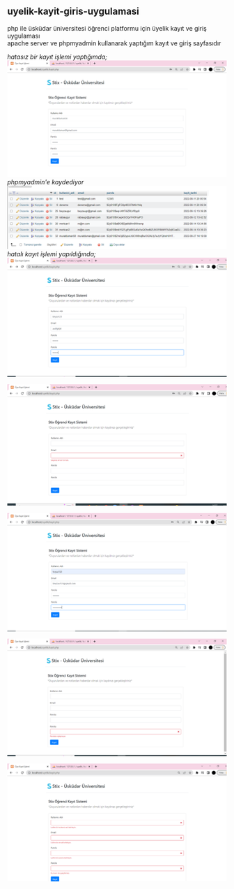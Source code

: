 ## uyelik-kayit-giris-uygulamasi

php ile üsküdar üniversitesi öğrenci platformu için üyelik kayıt ve giriş uygulaması <br/>
apache server ve phpmyadmin kullanarak yaptığım kayıt ve giriş sayfasıdır <br/>

*hatasız bir kayıt işlemi yaptığımda;*
![kayit](https://github.com/beyzaxd/uyelik-kayit-giris-uygulamasi/blob/main/resimler/kayit.PNG)
*phpmyadmin'e kaydediyor*
![kayit](https://github.com/beyzaxd/uyelik-kayit-giris-uygulamasi/blob/main/resimler/kayit2.PNG)
*hatalı kayıt işlemi yapıldığında;*
![kayit](https://github.com/beyzaxd/uyelik-kayit-giris-uygulamasi/blob/main/resimler/kayit3.PNG)

![kayit](https://github.com/beyzaxd/uyelik-kayit-giris-uygulamasi/blob/main/resimler/kayit4.PNG)

![kayit](https://github.com/beyzaxd/uyelik-kayit-giris-uygulamasi/blob/main/resimler/kayit5.PNG)

![kayit](https://github.com/beyzaxd/uyelik-kayit-giris-uygulamasi/blob/main/resimler/kayit6.PNG)

![kayit](https://github.com/beyzaxd/uyelik-kayit-giris-uygulamasi/blob/main/resimler/kayit7.PNG)
